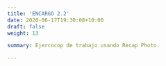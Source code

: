 ```yaml
---
title: 'ENCARGO 2.2'
date: 2020-06-17T19:30:08+10:00
draft: false
weight: 13

summary: Ejercocop de trabajo usando Recap Photo.

---
```


